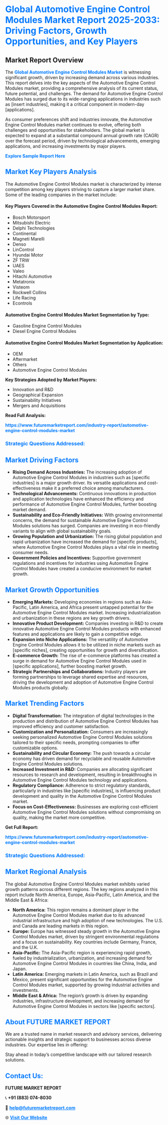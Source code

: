 <h1 style="color: #007BFF;">Global Automotive Engine Control Modules Market Report 2025-2033: Driving Factors, Growth Opportunities, and Key Players</h1>

<section id="overview">
<h2>Market Report Overview</h2>
<p>The <a href="https://www.futuremarketreport.com/industry-report/automotive-engine-control-modules-market" style="color: #007BFF; text-decoration: none;"><strong>Global Automotive Engine Control Modules Market</strong></a> is witnessing significant growth, driven by increasing demand across various industries. This report delves into the key aspects of the Automotive Engine Control Modules market, providing a comprehensive analysis of its current status, future potential, and challenges. The demand for Automotive Engine Control Modules has surged due to its wide-ranging applications in industries such as [insert industries], making it a critical component in modern-day [applications].</p>
<p>As consumer preferences shift and industries innovate, the Automotive Engine Control Modules market continues to evolve, offering both challenges and opportunities for stakeholders. The global market is expected to expand at a substantial compound annual growth rate (CAGR) over the forecast period, driven by technological advancements, emerging applications, and increasing investments by major players.</p>
</section>

<section id="overview">
<p><a href="https://www.futuremarketreport.com/request-sample/reportId=126312" style="color: #007BFF; text-decoration: none;"><strong>Explore Sample Report Here</strong></a></p>
</section>

<section id="key-players">
<h2 style="color: #007BFF;">Market Key Players Analysis</h2>
<p>The Automotive Engine Control Modules market is characterized by intense competition among key players striving to capture a larger market share. Some of the leading companies in the market include:</p>
<h4>Key Players Covered in the Automotive Engine Control Modules Report:</h4>
<ul><li>Bosch Motorsport</li><li>Mitsubishi Electric</li><li>Delphi Technologies</li><li>Continental</li><li>Magneti Marelli</li><li>Denso</li><li>LinControl</li><li>Hyundai Motor</li><li>ZF TRW</li><li>UAES</li><li>Valeo</li><li>Hitachi Automotive</li><li>Metatronix</li><li>Visteom</li><li>Rockwell Collins</li><li>Life Racing</li><li>Econtrols</li></ul>
<h4>Automotive Engine Control Modules Market Segmentation by Type:</h4>
<ul><li>Gasoline Engine Control Modules</li><li>Diesel Engine Control Modules</li></ul>

<h4>Automotive Engine Control Modules Market Segmentation by Application:</h4>
<ul><li>OEM</li><li>Aftermarket</li><li>Others</li><li>Automotive Engine Control Modules</li></ul>
<p><strong>Key Strategies Adopted by Market Players:</strong></p>
<ul>
<li>Innovation and R&D</li>
<li>Geographical Expansion</li>
<li>Sustainability Initiatives</li>
<li>Mergers and Acquisitions</li>
</ul>
</section>

<section>
<p><strong>Read Full Analysis: </strong></p><a href="https://www.futuremarketreport.com/industry-report/automotive-engine-control-modules-market" style="color: #007BFF; text-decoration: none;"><strong>https://www.futuremarketreport.com/industry-report/automotive-engine-control-modules-market</strong></a>
<h3 style="color: #007BFF;">Strategic Questions Addressed:</h3>
</section>

<section id="driving-factors">
<h2 style="color: #007BFF;">Market Driving Factors</h2>
<ul>
<li><strong>Rising Demand Across Industries:</strong> The increasing adoption of Automotive Engine Control Modules in industries such as [specific industries] is a major growth driver. Its versatile applications and cost-effectiveness make it a preferred choice among manufacturers.</li>
<li><strong>Technological Advancements:</strong> Continuous innovations in production and application technologies have enhanced the efficiency and performance of Automotive Engine Control Modules, further boosting market demand.</li>
<li><strong>Sustainability and Eco-Friendly Initiatives:</strong> With growing environmental concerns, the demand for sustainable Automotive Engine Control Modules solutions has surged. Companies are investing in eco-friendly variants to align with global sustainability goals.</li>
<li><strong>Growing Population and Urbanization:</strong> The rising global population and rapid urbanization have increased the demand for [specific products], where Automotive Engine Control Modules plays a vital role in meeting consumer needs.</li>
<li><strong>Government Policies and Incentives:</strong> Supportive government regulations and incentives for industries using Automotive Engine Control Modules have created a conducive environment for market growth.</li>
</ul>
</section>

<section id="growth-opportunities">
<h2 style="color: #007BFF;">Market Growth Opportunities</h2>
<ul>
<li><strong>Emerging Markets:</strong> Developing economies in regions such as Asia-Pacific, Latin America, and Africa present untapped potential for the Automotive Engine Control Modules market. Increasing industrialization and urbanization in these regions are key growth drivers.</li>
<li><strong>Innovative Product Development:</strong> Companies investing in R&D to create innovative Automotive Engine Control Modules products with enhanced features and applications are likely to gain a competitive edge.</li>
<li><strong>Expansion into Niche Applications:</strong> The versatility of Automotive Engine Control Modules allows it to be utilized in niche markets such as [specific niches], creating opportunities for growth and diversification.</li>
<li><strong>E-commerce Growth:</strong> The rise of e-commerce platforms has created a surge in demand for Automotive Engine Control Modules used in [specific applications], further boosting market growth.</li>
<li><strong>Strategic Partnerships and Collaborations:</strong> Industry players are forming partnerships to leverage shared expertise and resources, driving the development and adoption of Automotive Engine Control Modules products globally.</li>
</ul>
</section>

<section id="trending-factors">
<h2 style="color: #007BFF;">Market Trending Factors</h2>
<ul>
<li><strong>Digital Transformation:</strong> The integration of digital technologies in the production and distribution of Automotive Engine Control Modules has improved efficiency and customer satisfaction.</li>
<li><strong>Customization and Personalization:</strong> Consumers are increasingly seeking personalized Automotive Engine Control Modules solutions tailored to their specific needs, prompting companies to offer customizable options.</li>
<li><strong>Sustainability and Circular Economy:</strong> The push towards a circular economy has driven demand for recyclable and reusable Automotive Engine Control Modules solutions.</li>
<li><strong>Increased Investment in R&D:</strong> Companies are allocating significant resources to research and development, resulting in breakthroughs in Automotive Engine Control Modules technology and applications.</li>
<li><strong>Regulatory Compliance:</strong> Adherence to strict regulatory standards, particularly in industries like [specific industries], is influencing product development and quality in the Automotive Engine Control Modules market.</li>
<li><strong>Focus on Cost-Effectiveness:</strong> Businesses are exploring cost-efficient Automotive Engine Control Modules solutions without compromising on quality, making the market more competitive.</li>
</ul>
</section>

<section>
<p><strong>Get Full Report: </strong></p><a href="https://www.futuremarketreport.com/industry-report/automotive-engine-control-modules-market" style="color: #007BFF; text-decoration: none;"><strong>https://www.futuremarketreport.com/industry-report/automotive-engine-control-modules-market</strong></a>
<h3 style="color: #007BFF;">Strategic Questions Addressed:</h3>
</section>


<section id="regional-analysis">
<h2 style="color: #007BFF;">Market Regional Analysis</h2>
<p>The global Automotive Engine Control Modules market exhibits varied growth patterns across different regions. The key regions analyzed in this report include North America, Europe, Asia-Pacific, Latin America, and the Middle East & Africa:</p>
<ul>
<li><strong>North America:</strong> This region remains a dominant player in the Automotive Engine Control Modules market due to its advanced industrial infrastructure and high adoption of new technologies. The U.S. and Canada are leading markets in this region.</li>
<li><strong>Europe:</strong> Europe has witnessed steady growth in the Automotive Engine Control Modules market, driven by stringent environmental regulations and a focus on sustainability. Key countries include Germany, France, and the U.K.</li>
<li><strong>Asia-Pacific:</strong> The Asia-Pacific region is experiencing rapid growth, fueled by industrialization, urbanization, and increasing demand for Automotive Engine Control Modules in countries like China, India, and Japan.</li>
<li><strong>Latin America:</strong> Emerging markets in Latin America, such as Brazil and Mexico, present significant opportunities for the Automotive Engine Control Modules market, supported by growing industrial activities and investments.</li>
<li><strong>Middle East & Africa:</strong> The region’s growth is driven by expanding industries, infrastructure development, and increasing demand for Automotive Engine Control Modules in sectors like [specific sectors].</li>
</ul>
</section>

<footer>
<h2 style="color: #007BFF;">About FUTURE MARKET REPORT</h2>
<p>We are a trusted name in market research and advisory services, delivering actionable insights and strategic support to businesses across diverse industries. Our expertise lies in offering:</p>

<p>Stay ahead in today’s competitive landscape with our tailored research solutions.</p>

<h2 style="color: #007BFF;">Contact Us:</h2>
<p><strong>FUTURE MARKET REPORT</strong></p>
<p>📞 <strong>+91 (883) 074-8030</strong></p>
<p>📧 <strong><a href="mailto:help@futuremarketreport.com" style="color: #007BFF;">help@futuremarketreport.com</a></strong></p>
<p>🌐 <strong><a href="https://www.futuremarketreport.com/" style="color: #007BFF;">Visit Our Website</a></strong></p>
</footer>